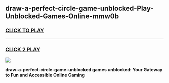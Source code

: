 
## draw-a-perfect-circle-game-unblocked-Play-Unblocked-Games-Online-mmw0b
<h3>
<a href="https://premium76.site?title=draw-a-perfect-circle-game-unblocked&ref=25A">CLICK TO PLAY</a></h3>
<hr>

<h3>
<a href="https://premium76.site?title=draw-a-perfect-circle-game-unblocked&ref=25A">CLICK 2 PLAY</a>
  
</h3>

<a href="https://premium76.site?title=draw-a-perfect-circle-game-unblocked&ref=25A"><img src="https://clearcache.store/games.png"></a>


**draw-a-perfect-circle-game-unblocked games unblocked: Your Gateway to Fun and Accessible Online Gaming**
